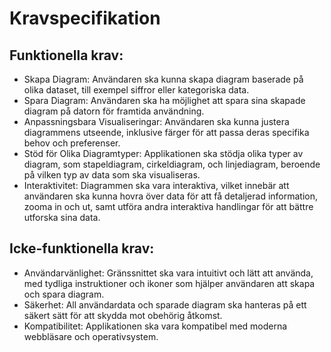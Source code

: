# Kravspecifikation
## Funktionella krav:
- Skapa Diagram: Användaren ska kunna skapa diagram baserade på olika dataset, till exempel siffror eller kategoriska data.
- Spara Diagram: Användaren ska ha möjlighet att spara sina skapade diagram på datorn för framtida användning.
- Anpassningsbara Visualiseringar: Användaren ska kunna justera diagrammens utseende, inklusive färger för att passa deras specifika behov och preferenser.
- Stöd för Olika Diagramtyper: Applikationen ska stödja olika typer av diagram, som stapeldiagram, cirkeldiagram, och linjediagram, beroende på vilken typ av data som ska visualiseras.
- Interaktivitet: Diagrammen ska vara interaktiva, vilket innebär att användaren ska kunna hovra över data för att få detaljerad information, zooma in och ut, samt utföra andra interaktiva handlingar för att bättre utforska sina data.

## Icke-funktionella krav:
- Användarvänlighet: Gränssnittet ska vara intuitivt och lätt att använda, med tydliga instruktioner och ikoner som hjälper användaren att skapa och spara diagram.
- Säkerhet: All användardata och sparade diagram ska hanteras på ett säkert sätt för att skydda mot obehörig åtkomst.
- Kompatibilitet: Applikationen ska vara kompatibel med moderna webbläsare och operativsystem.
